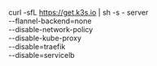 curl -sfL https://get.k3s.io | sh -s - server \
  --flannel-backend=none \
  --disable-network-policy \
  --disable-kube-proxy \
  --disable=traefik \
  --disable=servicelb
